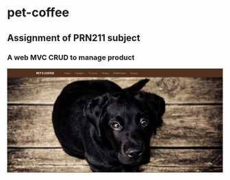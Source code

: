 # pet-coffee
## Assignment of PRN211 subject
### A web MVC CRUD to manage product 

![Demo of web!](https://github.com/ltphuoc/pet-coffee/blob/main/screenshots/Screenshot%202022-04-05%20001320.png)
